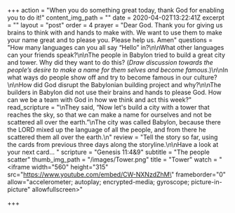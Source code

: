 +++
action = "When you do something great today, thank God for enabling you to do it!"
content_img_path = ""
date = 2020-04-02T13:22:41Z
excerpt = ""
layout = "post"
order = 4
prayer = "Dear God. Thank you for giving us brains to think with and hands to make with. We want to use them to make your name great and to please you. Please help us. Amen"
questions = "How many languages can you all say “Hello” in?\n\nWhat other languages can your friends speak?\n\nThe people in Babylon tried to build a great city and tower. Why did they want to do this?  (_Draw discussion towards the people’s desire to make a name for them selves and become famous_.)\n\nIn what ways do people show off and try to become famous in our culture?\n\nHow did God disrupt the Babylonian building project and why?\n\nThe builders in Babylon did not use their brains and hands to please God.  How can we be a team with God in how we think and act this week?"
read_scripture = "\nThey said, “Now let's build a city with a tower that reaches the sky, so that we can make a name for ourselves and not be scattered all over the earth.”\nThe city was called Babylon, because there the LORD mixed up the language of all the people, and from there he scattered them all over the earth.\n"
review = "Tell the story so far, using the cards from previous three days along the storyline.\n\nHave a look at your next card... "
scripture = "Genesis 11:4&9"
subtitle = "The people scatter"
thumb_img_path = "/images/Tower.png"
title = "Tower"
watch = "<iframe width=\"560\" height=\"315\" src=\"https://www.youtube.com/embed/CW-NXNzdZhM\" frameborder=\"0\" allow=\"accelerometer; autoplay; encrypted-media; gyroscope; picture-in-picture\" allowfullscreen></iframe>"

+++
